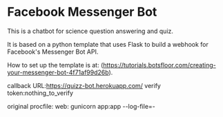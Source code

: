 # Facebook Messenger Bot
This is a chatbot for science question answering and quiz.

It is based on a python template that uses Flask to build a webhook for Facebook's Messenger Bot API.

How to set up the template is at: (https://tutorials.botsfloor.com/creating-your-messenger-bot-4f71af99d26b).

callback URL:https://quizz-bot.herokuapp.com/
verify token:nothing_to_verify

original procfile:
web: gunicorn app:app --log-file=-